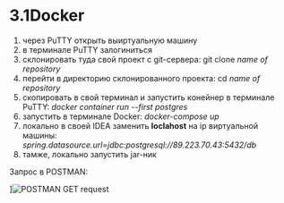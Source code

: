 # 3.1Docker
1. через PuTTY открыть выиртуальную машину
2. в терминале PuTTY залогиниться
3. склонировать туда свой проект с git-сервера: git clone *name of repository*
4. перейти в директорию склонированного проекта: cd *name of repository*
5. скопировать в свой терминал и запустить конейнер в терминале PuTTY: *docker container run --first postgres*
6. запустить в терминале Docker: *docker-compose up*
7. локально в своей IDEA заменить **loclahost** на ip виртуальной машины:
*spring.datasource.url=jdbc:postgresql://89.223.70.43:5432/db*
8. тамже, локально запустить jar-ник

Запрос в POSTMAN:

]![POSTMAN GET request](https://user-images.githubusercontent.com/106382299/218275263-8482690e-bf5b-46e0-bd41-2b5002183514.png)
